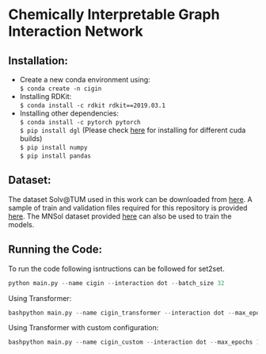 # Chemically Interpretable Graph Interaction Network 

## Installation:
* Create a new conda environment using:\
    `$ conda create -n cigin`
* Installing RDKit:\
    `$ conda install -c rdkit rdkit==2019.03.1`
* Installing other dependencies:\
    `$ conda install -c pytorch pytorch `\
    `$ pip install dgl` (Please check [here](https://docs.dgl.ai/en/0.4.x/install/) for 
     installing for different cuda builds)\
     `$ pip install numpy`\
     `$ pip install pandas`
     
## Dataset:

The dataset Solv@TUM used in this work can be downloaded from [here](https://mediatum.ub.tum.de/1452571?v=1). A sample of train and validation files required for this repository is provided [here](https://github.com/devalab/CIGIN/tree/master/CIGIN_V2/data). 
The MNSol dataset provided [here](https://conservancy.umn.edu/handle/11299/213300) can also be used to train the models.


## Running the Code:

To run the code following isntructions can be followed for set2set.
```python
python main.py --name cigin --interaction dot --batch_size 32
```
Using Transformer:
```python
bashpython main.py --name cigin_transformer --interaction dot --max_epochs 100 --use_transformer
```

Using Transformer with custom configuration:
```python
bashpython main.py --name cigin_custom --interaction dot --max_epochs 100 --use_transformer
```
